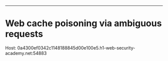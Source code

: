 ____
# Web cache poisoning via ambiguous requests


Host: 0a4300ef0342c1148188845d00e100e5.h1-web-security-academy.net:54883


